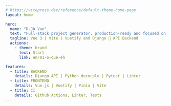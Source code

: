 ```yaml
---
# https://vitepress.dev/reference/default-theme-home-page
layout: home

hero:
  name: "D-Jà Vue"
  text: "Full-stack project generator, production-ready and focused on productivity ⚡"
  tagline: Vue 3 | Vite | Vuetify and Django 🦄 API Backend
  actions:
    - theme: brand
      text: Start
      link: en/01-o-que-eh

features:
  - title: BACKEND
    details: Django API | Python decouple | Pytest | Linter
  - title: FRONTEND
    details: Vue.js | Vuetify | Pinia | Vite
  - title: CI
    details: Github Actions, Linter, Tests
---
```


